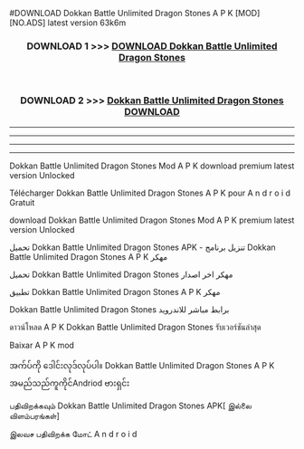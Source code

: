 #DOWNLOAD Dokkan Battle Unlimited Dragon Stones  A P K [MOD] [NO.ADS] latest version 63k6m



<div align="center">

<h3>DOWNLOAD 1 >>> <a href="https://teeasianyam.web.app?sq=Dokkan Battle Unlimited Dragon Stones ">DOWNLOAD Dokkan Battle Unlimited Dragon Stones  </a></h3><br>

<h3>DOWNLOAD 2 >>> <a href="https://teeasianyam.web.app?sq=Dokkan Battle Unlimited Dragon Stones  ">Dokkan Battle Unlimited Dragon Stones   DOWNLOAD </a></h3>

</div>


----------------------------------------------------------

----------------------------------------------------------

----------------------------------------------------------

----------------------------------------------------------


Dokkan Battle Unlimited Dragon Stones   Mod A P K download premium latest version Unlocked

Télécharger Dokkan Battle Unlimited Dragon Stones   A P K pour A n d r o i d Gratuit

download Dokkan Battle Unlimited Dragon Stones   Mod A P K premium latest version Unlocked

تحميل Dokkan Battle Unlimited Dragon Stones   APK - تنزيل برنامج Dokkan Battle Unlimited Dragon Stones   A P K مهكر

تحميل Dokkan Battle Unlimited Dragon Stones   مهكر اخر اصدار

تطبيق Dokkan Battle Unlimited Dragon Stones   A P K مهكر

Dokkan Battle Unlimited Dragon Stones   برابط مباشر للاندرويد

ดาวน์โหลด A P K Dokkan Battle Unlimited Dragon Stones   รับเวอร์ชันล่าสุด

Baixar A P K mod

အက်ပ်ကို ဒေါင်းလုဒ်လုပ်ပါ။ Dokkan Battle Unlimited Dragon Stones   A P K အမည်သည်ကူကိုင်Andriod ဗားရှင်း

பதிவிறக்கவும் Dokkan Battle Unlimited Dragon Stones   APK[ இல்லை விளம்பரங்கள்] 
 
இலவச பதிவிறக்க மோட் A n d r o i d



